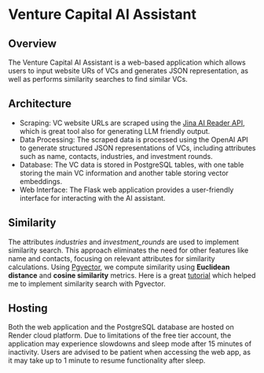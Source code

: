 # Venture Capital AI Assistant

## Overview
The Venture Capital AI Assistant is a web-based application which allows users to input website URs of VCs and generates JSON representation, as well as performs similarity searches to find similar VCs.

## Architecture
- Scraping: VC website URLs are scraped using the [Jina AI Reader API](https://jina.ai/reader/), which is great tool also for generating LLM friendly output.
- Data Processing: The scraped data is processed using the OpenAI API to generate structured JSON representations of VCs, including attributes such as name, contacts, industries, and investment rounds.
- Database: The VC data is stored in PostgreSQL tables, with one table storing the main VC information and another table storing vector embeddings. 
- Web Interface: The Flask web application provides a user-friendly interface for interacting with the AI assistant.

## Similarity
The attributes *industries* and *investment_rounds* are used to implement similarity search. This approach eliminates the need for other features like name and contacts, focusing on relevant attributes for similarity calculations. Using [Pgvector](https://github.com/pgvector/pgvector-python), we compute similarity using __Euclidean distance__ and __cosine similarity__ metrics.
Here is a great [tutorial](https://severalnines.com/blog/vector-similarity-search-with-postgresqls-pgvector-a-deep-dive/) which helped me to implement similarity search with Pgvector.

## Hosting
Both the web application and the PostgreSQL database are hosted on Render cloud platform. Due to limitations of the free tier account, the application may experience slowdowns and sleep mode after 15 minutes of inactivity. Users are advised to be patient when accessing the web app, as it may take up to 1 minute to resume functionality after sleep.
